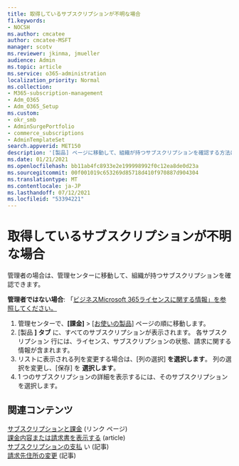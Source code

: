 ```yaml
---
title: 取得しているサブスクリプションが不明な場合
f1.keywords:
- NOCSH
ms.author: cmcatee
author: cmcatee-MSFT
manager: scotv
ms.reviewer: jkinma, jmueller
audience: Admin
ms.topic: article
ms.service: o365-administration
localization_priority: Normal
ms.collection:
- M365-subscription-management
- Adm_O365
- Adm_O365_Setup
ms.custom:
- okr_smb
- AdminSurgePortfolio
- commerce_subscriptions
- AdminTemplateSet
search.appverid: MET150
description: '[製品] ページに移動して、組織が持つサブスクリプションを確認する方法について学習します。'
ms.date: 01/21/2021
ms.openlocfilehash: bb11ab4fc8933e2e199998992f0c12ea8de0d23a
ms.sourcegitcommit: 00f001019c653269d85718d410f970887d904304
ms.translationtype: MT
ms.contentlocale: ja-JP
ms.lasthandoff: 07/12/2021
ms.locfileid: "53394221"
---
```

# <a name="what-subscription-do-i-have"></a>取得しているサブスクリプションが不明な場合

管理者の場合は、管理センターに移動して、組織が持つサブスクリプションを確認できます。
  
**管理者ではない場合**: 「[ビジネスMicrosoft 365ライセンスに関する情報」を参照してください。](https://support.microsoft.com/office/f8ab5e25-bf3f-4a47-b264-174b1ee925fd)

1. 管理センターで、**[課金]** \> <a href="https://go.microsoft.com/fwlink/p/?linkid=842054" target="_blank">[お使いの製品]</a> ページの順に移動します。
2. [製品 **] タブ** に、すべてのサブスクリプションが表示されます。 各サブスクリプション 行には、ライセンス、サブスクリプションの状態、請求に関する情報が含まれます。
3. リストに表示される列を変更する場合は、[列の選択] **を選択します**。 列の選択を変更し、[保存] を **選択します**。
4. 1 つのサブスクリプションの詳細を表示するには、そのサブスクリプションを選択します。

## <a name="related-content"></a>関連コンテンツ
  
[サブスクリプションと課金](../../commerce/index.yml) (リンク ページ)\
[課金内容または請求書を表示する](../../commerce/billing-and-payments/view-your-bill-or-invoice.md) (article)\
[サブスクリプションの支払](../../commerce/billing-and-payments/pay-for-your-subscription.md) い (記事)\
[請求先住所の変更](../../commerce/billing-and-payments/change-your-billing-addresses.md) (記事)